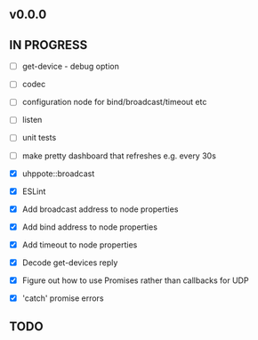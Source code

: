 ## v0.0.0

## IN PROGRESS

- [ ] get-device
      - debug option
- [ ] codec
- [ ] configuration node for bind/broadcast/timeout etc
- [ ] listen
- [ ] unit tests
- [ ] make pretty dashboard that refreshes e.g. every 30s

- [x] uhppote::broadcast
- [x] ESLint
- [x] Add broadcast address to node properties
- [x] Add bind address to node properties
- [x] Add timeout to node properties
- [x] Decode get-devices reply
- [x] Figure out how to use Promises rather than callbacks for UDP
- [x] 'catch' promise errors

## TODO


